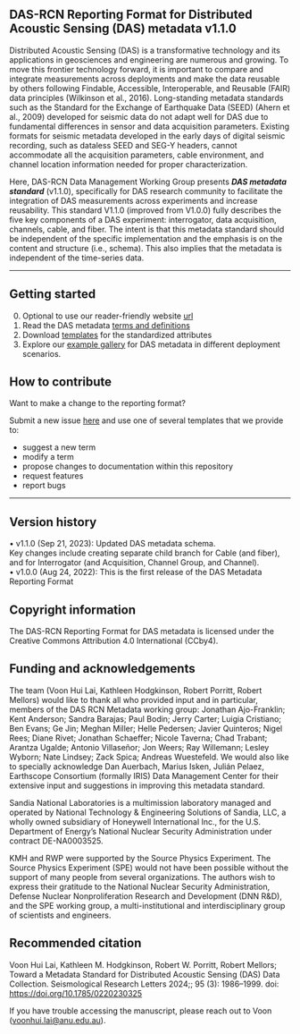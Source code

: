 ## DAS-RCN Reporting Format for Distributed Acoustic Sensing (DAS) metadata v1.1.0

Distributed Acoustic Sensing (DAS) is a transformative technology and its applications in geosciences and engineering are numerous and growing. To move this frontier technology forward, it is important to compare and integrate measurements across deployments and make the data reusable by others following Findable, Accessible, Interoperable, and Reusable (FAIR) data principles (Wilkinson et al., 2016). Long-standing metadata standards such as the Standard for the Exchange of Earthquake Data (SEED) (Ahern et al., 2009) developed for seismic data do not adapt well for DAS due to fundamental differences in sensor and data acquisition parameters. Existing formats for seismic metadata developed in the early days of digital seismic recording, such as dataless SEED and SEG-Y headers, cannot accommodate all the acquisition parameters, cable environment, and channel location information needed for proper characterization.

Here, DAS-RCN Data Management Working Group presents ***DAS metadata standard*** (v1.1.0), specifically for DAS research community to facilitate the integration of DAS measurements across experiments and increase reusability. This standard V1.1.0 (improved from V1.0.0) fully describes the five key components of a DAS experiment: interrogator, data acquisition, channels, cable, and fiber. The intent is that this metadata standard should be independent of the specific implementation and the emphasis is on the content and structure (i.e., schema). This also implies that the metadata is independent of the time-series data. 


--- 

## Getting started  

0. Optional to use our reader-friendly website [url](https://das-metadata.gitbook.io/das-metadata-standard-by-das-rcn/)
1. Read the DAS metadata [terms and definitions](./term/README.md)
2. Download [templates](./template/README.md) for the standardized attributes
3. Explore our [example gallery](./example/README.md) for DAS metadata in different deployment scenarios.

## How to contribute  

Want to make a change to the reporting format? 

Submit a new issue [here](https://github.com/vhlai-seis/DAS_metadata/blob/main/contribute.md) and use one of several templates that we provide to: 
- suggest a new term
- modify a term
- propose changes to documentation within this repository
- request features 
- report bugs

---

## Version history 
• v1.1.0 (Sep 21, 2023): Updated DAS metadata schema. \
Key changes include creating separate child branch for Cable (and fiber), and for Interrogator (and Acquisition, Channel Group, and Channel). \
• v1.0.0 (Aug 24, 2022): This is the first release of the DAS Metadata Reporting Format

## Copyright information  

The DAS-RCN Reporting Format for DAS metadata is licensed under the Creative Commons Attribution 4.0 International (CCby4).

## Funding and acknowledgements  

The team (Voon Hui Lai, Kathleen Hodgkinson, Robert Porritt, Robert Mellors) would like to thank all who provided input and in particular, members of the DAS RCN Metadata working group: Jonathan Ajo-Franklin; Kent Anderson; Sandra Barajas; Paul Bodin; Jerry Carter; Luigia Cristiano; Ben Evans; Ge Jin; Meghan Miller; Helle Pedersen; Javier Quinteros; Nigel Rees; Diane Rivet; Jonathan Schaeffer; Nicole Taverna; Chad Trabant; Arantza Ugalde; Antonio Villaseñor; Jon Weers; Ray Willemann; Lesley Wyborn; Nate Lindsey; Zack Spica; Andreas Wuestefeld. We would also like to specially acknowledge Dan Auerbach, Marius Isken, Julián Pelaez, Earthscope Consortium (formally IRIS) Data Management Center for their extensive input and suggestions in improving this metadata standard.

Sandia National Laboratories is a multimission laboratory managed and operated by National Technology & Engineering Solutions of Sandia, LLC, a wholly owned subsidiary of Honeywell International Inc., for the U.S. Department of Energy’s National Nuclear Security Administration under contract DE-NA0003525.

KMH and RWP were supported by the Source Physics Experiment. The Source Physics Experiment (SPE) would not have been possible without the support of many people from several organizations. The authors wish to express their gratitude to the National Nuclear Security Administration, Defense Nuclear Nonproliferation Research and Development (DNN R&D), and the SPE working group, a multi-institutional and interdisciplinary group of scientists and engineers.

## Recommended citation  

Voon Hui Lai, Kathleen M. Hodgkinson, Robert W. Porritt, Robert Mellors; Toward a Metadata Standard for Distributed Acoustic Sensing (DAS) Data Collection. Seismological Research Letters 2024;; 95 (3): 1986–1999. doi: https://doi.org/10.1785/0220230325

If you have trouble accessing the manuscript, please reach out to Voon (voonhui.lai@anu.edu.au). 


